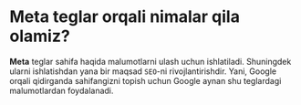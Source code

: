 # Meta teglar orqali nimalar qila olamiz?

**Meta** teglar sahifa haqida malumotlarni ulash uchun ishlatiladi. Shuningdek ularni ishlatishdan yana bir maqsad `SEO`-ni rivojlantirishdir. Yani, Google orqali qidirganda sahifangizni topish uchun Google aynan shu teglardagi malumotlardan foydalanadi.

